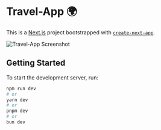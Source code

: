 # Travel-App 🌍

This is a [Next.js](https://nextjs.org/) project bootstrapped with [`create-next-app`](https://github.com/vercel/next.js/tree/canary/packages/create-next-app).

![Travel-App Screenshot](https://github.com/LahiruHarshana/Travel-App/assets/124744833/ae0dadfd-1bea-47aa-930d-4cefc466268f)

## Getting Started

To start the development server, run:

```bash
npm run dev
# or
yarn dev
# or
pnpm dev
# or
bun dev
